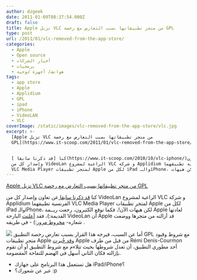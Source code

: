 ```yaml
---
author: dzgeek
date: 2011-01-09T08:37:54.000Z
draft: false
title: Apple تزيل VLC من متجر تطبيقاتها بسبب التعارض مع رخصة GPL
type: post
url: /2011/01/vlc-removed-from-the-app-store/
categories:
  - Apple
  - Open source
  - أخبار الشركات
  - برمجيات
  - هواتف/ أجهزة لوحية
tags:
  - app store
  - Apple
  - Applidium
  - GPL
  - ipad
  - iPhone
  - VideoLAN
  - VLC
coverImage: /static/images/vlc-removed-from-the-app-store/vlc.jpg
excerpt: >-
  [Apple تزيل VLC من متجر تطبيقاتها بسبب التعارض مع رخصة
  GPL](https://www.it-scoop.com/2011/01/vlc-removed-from-the-app-store/)


  كنا [قد ذكرنا سابقا ](https://www.it-scoop.com/2010/10/vlc-iphone/)عن تعاون
  وإصدار كل من VideoLan الراعية لمشروع VLC و شركة Applidium الفرنسية تطبيقهما
  VLC Media Player لمتجر تطبيقات Apple لكل من iPad والـiPhone، لكن هيهات
---
```

[Apple تزيل VLC من متجر تطبيقاتها بسبب التعارض مع رخصة GPL](https://www.it-scoop.com/2011/01/vlc-removed-from-the-app-store/)

كنا [قد ذكرنا سابقا ](https://www.it-scoop.com/2010/10/vlc-iphone/)عن تعاون وإصدار كل من VideoLan الراعية لمشروع VLC و شركة Applidium الفرنسية تطبيقهما VLC Media Player لمتجر تطبيقات Apple لكل من iPad والـiPhone، لكن هيهات الآن!، فكما توقع الكثيرون، رجعت ريــمة Apple لعادتها القديمة:)، فقد [أعلنت](http://planet.videolan.org/) البارحة VideoLan أن Apple قد أزالته من متجرها ووضعت شعاره- [مخروط مرور](https://www.it-scoop.com/wp-content/uploads/2011/01/roadcones.jpg):) - في طريقه .

![](/static/images/vlc-removed-from-the-app-store/vlc.jpg) أما عن السبب، فيرجه هذا القرار بسبب تعارض رخصة التطبيق GPL مع شروط وقيود متجر تطبيقات Apple و[قد خُيرت](http://mailman.videolan.org/pipermail/vlc-devel/2010-October/077325.html) Apple من قبل من طرف Rémi Denis-Courmon أحد مطوري التطبيق، أن تعدل شروطها بحيث تتلاءم مع شروط التطبيق أو أن تقوم بإزالته فكان الثاني أسهل في الهضم للتفاحة المقضومة.

-   هل تستعمل هذا البرنامج على جهازك iPad/iPhone؟
-   عبر عن شعورك؟ :p

